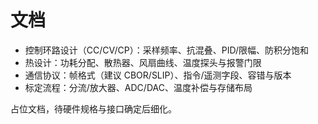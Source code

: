 # 文档

- 控制环路设计（CC/CV/CP）：采样频率、抗混叠、PID/限幅、防积分饱和
- 热设计：功耗分配、散热器、风扇曲线、温度探头与报警门限
- 通信协议：帧格式（建议 CBOR/SLIP）、指令/遥测字段、容错与版本
- 标定流程：分流/放大器、ADC/DAC、温度补偿与存储布局

占位文档，待硬件规格与接口确定后细化。

